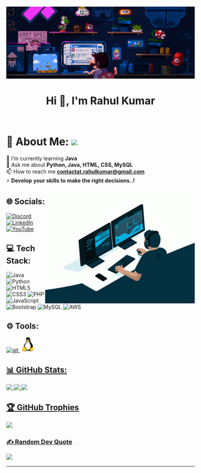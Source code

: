 ![MasterHead](https://github.com/rk-poddar/Images/blob/main/Banner_Img.gif)
<h1 align="center">Hi 👋, I'm Rahul Kumar</h1> <br/>

# 💫 About Me: [![](https://visitcount.itsvg.in/api?id=rk-poddar&icon=5&color=0)](https://visitcount.itsvg.in)
 🌱 I’m currently learning **Java**<br> 💬 Ask me about **Python, Java, HTML, CSS, MySQL**<br> 📫 How to reach me **contactat.rahulkumar@gmail.com**<br> ⚡ **Develop your skills to make the right decisions..!** <br/>
 
<img align="right" alt="Coding" width="400" src="https://github.com/rk-poddar/Images/blob/main/Sidebar_Img.gif" />

## 🌐 Socials:
[![Discord](https://img.shields.io/badge/Discord-%237289DA.svg?logo=discord&logoColor=white)](https://discord.gg/nFjn95H5) [![LinkedIn](https://img.shields.io/badge/LinkedIn-%230077B5.svg?logo=linkedin&logoColor=white)](https://linkedin.com/in/rk-poddar) [![YouTube](https://img.shields.io/badge/YouTube-%23FF0000.svg?logo=YouTube&logoColor=white)](https://youtube.com/@techisource) 

## 💻 Tech Stack:
![Java](https://img.shields.io/badge/java-%23ED8B00.svg?style=for-the-badge&logo=java&logoColor=white) ![Python](https://img.shields.io/badge/python-3670A0?style=for-the-badge&logo=python&logoColor=ffdd54) ![HTML5](https://img.shields.io/badge/html5-%23E34F26.svg?style=for-the-badge&logo=html5&logoColor=white) ![CSS3](https://img.shields.io/badge/css3-%231572B6.svg?style=for-the-badge&logo=css3&logoColor=white) ![PHP](https://img.shields.io/badge/php-%23777BB4.svg?style=for-the-badge&logo=php&logoColor=white) ![JavaScript](https://img.shields.io/badge/javascript-%23323330.svg?style=for-the-badge&logo=javascript&logoColor=%23F7DF1E) ![Bootstrap](https://img.shields.io/badge/bootstrap-%23563D7C.svg?style=for-the-badge&logo=bootstrap&logoColor=white) ![MySQL](https://img.shields.io/badge/mysql-%2300f.svg?style=for-the-badge&logo=mysql&logoColor=white) ![AWS](https://img.shields.io/badge/AWS-%23FF9900.svg?style=for-the-badge&logo=amazon-aws&logoColor=white)

## ⚙️ Tools:
<p align="left"> <a href="https://git-scm.com/" target="_blank" rel="noreferrer"> <img src="https://www.vectorlogo.zone/logos/git-scm/git-scm-icon.svg" alt="git" width="40" height="40"/> </a> <a href="https://www.linux.org/" target="_blank" rel="noreferrer"> <img src="https://raw.githubusercontent.com/devicons/devicon/master/icons/linux/linux-original.svg" alt="linux" width="40" height="40"/> </p>

## 📊 GitHub Stats:
![](https://github-readme-stats.vercel.app/api?username=rk-poddar&theme=blue-green&hide_border=true&include_all_commits=true&show_icons=true&count_private=false)
![](https://github-readme-stats.vercel.app/api/top-langs/?username=rk-poddar&theme=blue-green&hide_border=true&include_all_commits=true&count_private=false&layout=compact&langs_count=7)
![](https://github-readme-streak-stats.herokuapp.com/?user=rk-poddar&theme=blue-green&hide_border=true)

## 🏆 GitHub Trophies
![](https://github-profile-trophy.vercel.app/?username=rk-poddar&theme=radical&no-frame=true&no-bg=false&margin-w=4)

### ✍️ Random Dev Quote
![](https://quotes-github-readme.vercel.app/api?type=horizontal&theme=radical)

---


